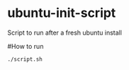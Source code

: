 # ubuntu-init-script
Script to run after a fresh ubuntu install

#How to run

```Run
./script.sh
```
